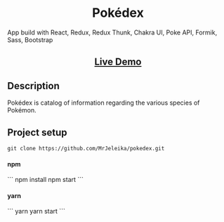 <h1 align="center">Pokédex</h1>
<p>
  App build with React, Redux, Redux Thunk, Chakra UI, Poke API, Formik, Sass, Bootstrap
</p>
<h2 align="center"><a  href="https://mrjeleika.github.io/pokedex/">Live Demo</a></h2>

## Description
Pokédex is catalog of information regarding the various species of Pokémon.

## Project setup
```
git clone https://github.com/MrJeleika/pokedex.git
```
<h4>
npm
</h4>
```
npm install
npm start
```

<h4>
yarn
</h4>
```
yarn
yarn start
```
